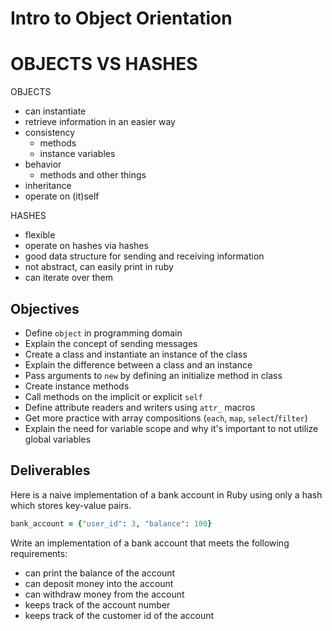 # Intro to Object Orientation

# OBJECTS VS HASHES
OBJECTS
- can instantiate
- retrieve information in an easier way
- consistency
  - methods
  - instance variables
- behavior
  - methods and other things
- inheritance
- operate on (it)self

HASHES
- flexible
- operate on hashes via hashes
- good data structure for sending and receiving information
- not abstract, can easily print in ruby
- can iterate over them

## Objectives

* Define `object` in programming domain
* Explain the concept of sending messages
* Create a class and instantiate an instance of the class
* Explain the difference between a class and an instance
* Pass arguments to `new` by defining an initialize method in class
* Create instance methods
* Call methods on the implicit or explicit `self`
* Define attribute readers and writers using `attr_` macros
* Get more practice with array compositions (`each`, `map`, `select`/`filter`)
* Explain the need for variable scope and why it's important to not utilize global variables

## Deliverables

Here is a naive implementation of a bank account in Ruby using only a hash which stores key-value pairs.

```ruby
bank_account = {"user_id": 3, "balance": 100}
```

Write an implementation of a bank account that meets the following requirements:

* can print the balance of the account
* can deposit money into the account
* can withdraw money from the account
* keeps track of the account number
* keeps track of the customer id of the account
